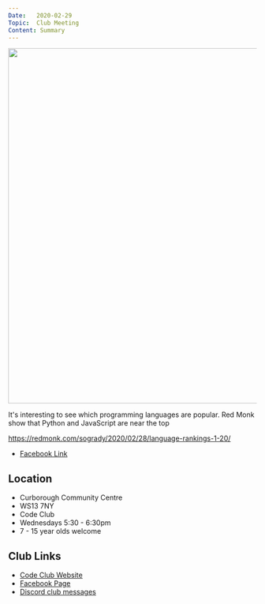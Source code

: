 ```yaml
---
Date:   2020-02-29
Topic:  Club Meeting
Content: Summary
---
```

[<img width="720px" height="720" src="https://external.fbhx6-1.fna.fbcdn.net/emg1/v/t13/17046974441265039860?url=http%3A%2F%2Fredmonk.com%2Fsogrady%2Ffiles%2F2020%2F02%2Flang.rank_.120.wm_-1024x805.png&fb_obo=1&utld=redmonk.com&stp=c0.5000x0.5000f_dst-emg0_p720x720_q75&ccb=13-1&oh=06_AbGXZ8o4I61NGx_kmMZfd1fz6Nr2VgfzIs_m7oaQBShYLg&oe=65282F1B&_nc_sid=e609ca"/>](https://external.fbhx6-1.fna.fbcdn.net/emg1/v/t13/17046974441265039860?url=http%3A%2F%2Fredmonk.com%2Fsogrady%2Ffiles%2F2020%2F02%2Flang.rank_.120.wm_-1024x805.png&fb_obo=1&utld=redmonk.com&stp=c0.5000x0.5000f_dst-emg0_p720x720_q75&ccb=13-1&oh=06_AbGXZ8o4I61NGx_kmMZfd1fz6Nr2VgfzIs_m7oaQBShYLg&oe=65282F1B&_nc_sid=e609ca)

It's interesting to see which programming languages are popular. Red Monk show that Python and JavaScript are near the top

https://redmonk.com/sogrady/2020/02/28/language-rankings-1-20/

* [Facebook Link](https://www.facebook.com/1481985248595237/posts/2596452640481820/)

## Location

* Curborough Community Centre
* WS13 7NY
* Code Club
* Wednesdays 5:30 - 6:30pm
* 7 - 15 year olds welcome

## Club Links

* [Code Club Website](https://lichfield-code-club.github.io/)
* [Facebook Page](https://www.facebook.com/LichfieldCoders)
* [Discord club messages](https://discord.gg/szz6xGK)
